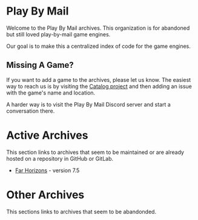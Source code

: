# Play By Mail
Welcome to the Play By Mail archives.
This organization is for abandoned but still loved play-by-mail game engines.

Our goal is to make this a centralized index of code for the game engines.

## Missing A Game?
If you want to add a game to the archives, please let us know.
The easiest way to reach us is by visiting the
[Catalog project](https://github.com/playbymail/catalog)
and then adding an issue with the game's name and location.

A harder way is to visit the Play By Mail Discord server and start a conversation there.

# Active Archives
This section links to archives that seem to be maintained or are already hosted on a repository in GitHub or GitLab.

* [Far Horizons](https://github.com/playbymail/Far-Horizons) - version 7.5

# Other Archives
This sections links to archives that seem to be abandonded.
